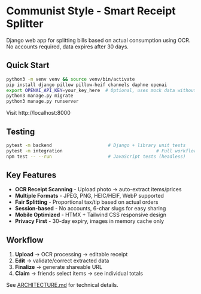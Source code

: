 # Communist Style - Smart Receipt Splitter

Django web app for splitting bills based on actual consumption using OCR. No accounts required, data expires after 30 days.

## Quick Start

```bash
python3 -m venv venv && source venv/bin/activate
pip install django pillow pillow-heif channels daphne openai
export OPENAI_API_KEY=your_key_here  # Optional, uses mock data without it
python3 manage.py migrate
python3 manage.py runserver
```

Visit http://localhost:8000

## Testing

```bash
pytest -m backend                     # Django + library unit tests
pytest -m integration                                   # Full workflow integration
npm test -- --run                     # JavaScript tests (headless)
```

## Key Features

- **OCR Receipt Scanning** - Upload photo → auto-extract items/prices
- **Multiple Formats** - JPEG, PNG, HEIC/HEIF, WebP supported  
- **Fair Splitting** - Proportional tax/tip based on actual orders
- **Session-based** - No accounts, 6-char slugs for easy sharing
- **Mobile Optimized** - HTMX + Tailwind CSS responsive design
- **Privacy First** - 30-day expiry, images in memory cache only

## Workflow

1. **Upload** → OCR processing → editable receipt
2. **Edit** → validate/correct extracted data  
3. **Finalize** → generate shareable URL
4. **Claim** → friends select items → see individual totals

See [ARCHITECTURE.md](ARCHITECTURE.md) for technical details.
